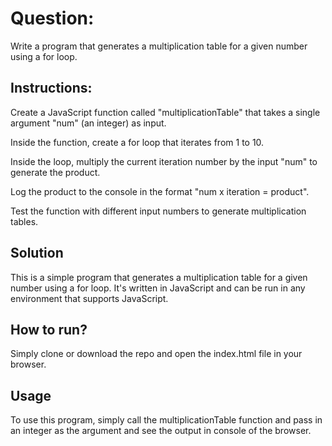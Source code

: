 # Question:

Write a program that generates a multiplication table for a given number using a for loop.

## Instructions:

Create a JavaScript function called "multiplicationTable" that takes a single argument "num" (an integer) as input.


Inside the function, create a for loop that iterates from 1 to 10.


Inside the loop, multiply the current iteration number by the input "num" to generate the product.


Log the product to the console in the format "num x iteration = product".


Test the function with different input numbers to generate multiplication tables.



## Solution
This is a simple program that generates a multiplication table for a given number using a for loop. It's written in JavaScript and can be run in any environment that supports JavaScript.

## How to run?
Simply clone or download the repo and open the index.html file in your browser.

## Usage
To use this program, simply call the multiplicationTable function and pass in an integer as the argument and see the output in console of the browser.
